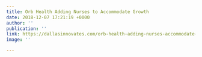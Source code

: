 ```yaml
---
title: Orb Health Adding Nurses to Accommodate Growth
date: 2018-12-07 17:21:19 +0000
author: ''
publication: ''
link: https://dallasinnovates.com/orb-health-adding-nurses-accommodate-growth/
image: ''

---
```

